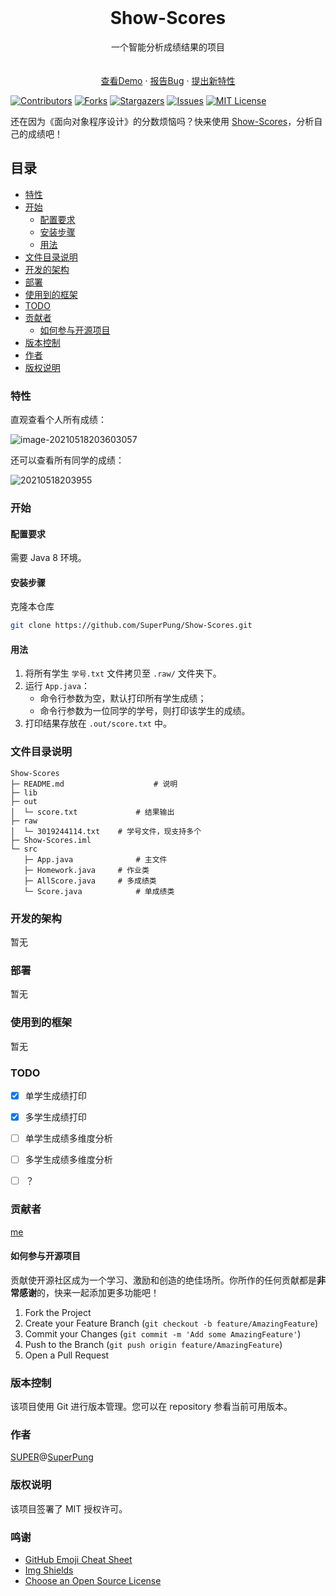 

<br />

<p align="center">
  <h1 align="center">Show-Scores</h1>
  <p align="center">
    一个智能分析成绩结果的项目
    <br />
    <br />
    <br />
    <a href="https://github.com/SuperPung/Show-Scores">查看Demo</a>
    ·
    <a href="https://github.com/SuperPung/Show-Scores/issues">报告Bug</a>
    ·
    <a href="https://github.com/SuperPung/Show-Scores/issues">提出新特性</a>
  </p>



</p>

<!-- PROJECT SHIELDS -->

[![Contributors][contributors-shield]][contributors-url]
[![Forks][forks-shield]][forks-url]
[![Stargazers][stars-shield]][stars-url]
[![Issues][issues-shield]][issues-url]
[![MIT License][license-shield]][license-url]

<!-- PROJECT LOGO -->


还在因为《面向对象程序设计》的分数烦恼吗？快来使用 [Show-Scores](https://github.com/SuperPung/Show-Scores)，分析自己的成绩吧！

## 目录

- [特性](#特性)
- [开始](#开始)
     - [配置要求](#配置要求)
  - [安装步骤](#安装步骤)
  - [用法](#用法)
- [文件目录说明](#文件目录说明)
- [开发的架构](#开发的架构)
- [部署](#部署)
- [使用到的框架](#使用到的框架)
- [TODO](#TODO)
- [贡献者](#贡献者)
  - [如何参与开源项目](#如何参与开源项目)
- [版本控制](#版本控制)
- [作者](#作者)
- [版权说明](#版权说明)



### 特性

直观查看个人所有成绩：

![image-20210518203603057](https://super-bucket1.oss-cn-beijing.aliyuncs.com/image-20210518203603057.png)

还可以查看所有同学的成绩：

![20210518203955](https://super-bucket1.oss-cn-beijing.aliyuncs.com/20210518203955.png)



### 开始

#### 配置要求

需要 Java 8 环境。

#### 安装步骤

克隆本仓库

```sh
git clone https://github.com/SuperPung/Show-Scores.git
```

#### 用法

1. 将所有学生 `学号.txt` 文件拷贝至 `.raw/` 文件夹下。
2. 运行 `App.java`：
	- 命令行参数为空，默认打印所有学生成绩；
	- 命令行参数为一位同学的学号，则打印该学生的成绩。
3. 打印结果存放在 `.out/score.txt` 中。



### 文件目录说明

```
Show-Scores
├─ README.md					# 说明
├─ lib
├─ out
│  └─ score.txt				# 结果输出
├─ raw
│  └─ 3019244114.txt	# 学号文件，现支持多个
├─ Show-Scores.iml
└─ src
   ├─ App.java				# 主文件
   ├─ Homework.java		# 作业类
   ├─ AllScore.java		# 多成绩类
   └─ Score.java			# 单成绩类

```



### 开发的架构 

暂无



### 部署

暂无



### 使用到的框架

暂无



### TODO

- [x] 单学生成绩打印
- [x] 多学生成绩打印
- [ ] 单学生成绩多维度分析
- [ ] 多学生成绩多维度分析
- [ ] ？



### 贡献者

[me](https://github.com/SuperPung)

#### 如何参与开源项目

贡献使开源社区成为一个学习、激励和创造的绝佳场所。你所作的任何贡献都是**非常感谢**的，快来一起添加更多功能吧！


1. Fork the Project
2. Create your Feature Branch (`git checkout -b feature/AmazingFeature`)
3. Commit your Changes (`git commit -m 'Add some AmazingFeature'`)
4. Push to the Branch (`git push origin feature/AmazingFeature`)
5. Open a Pull Request



### 版本控制

该项目使用 Git 进行版本管理。您可以在 repository 参看当前可用版本。



### 作者

[SUPER](https://github.com/SuperPung)@[SuperPung](https://blog.superpung.xyz)



### 版权说明

该项目签署了 MIT 授权许可。



### 鸣谢


- [GitHub Emoji Cheat Sheet](https://www.webpagefx.com/tools/emoji-cheat-sheet)
- [Img Shields](https://shields.io)
- [Choose an Open Source License](https://choosealicense.com)



<!-- links -->

[your-project-path]:SuperPung/Show-Scores
[contributors-shield]: https://img.shields.io/github/contributors/SuperPung/Show-Scores.svg?style=flat-square
[contributors-url]: https://github.com/SuperPung/Show-Scores/graphs/contributors
[forks-shield]: https://img.shields.io/github/forks/SuperPung/Show-Scores.svg?style=flat-square
[forks-url]: https://github.com/SuperPung/Show-Scores/network/members
[stars-shield]: https://img.shields.io/github/stars/SuperPung/Show-Scores.svg?style=flat-square
[stars-url]: https://github.com/SuperPung/Show-Scores/stargazers
[issues-shield]: https://img.shields.io/github/issues/SuperPung/Show-Scores.svg?style=flat-square
[issues-url]: https://img.shields.io/github/issues/SuperPung/Show-Scores.svg
[license-shield]: https://img.shields.io/github/license/SuperPung/Show-Scores?style=flat-square
[license-url]: https://github.com/SuperPung/Show-Scores/blob/master/LICENSE

